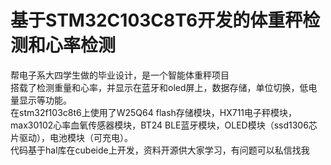 # 基于STM32C103C8T6开发的体重秤检测和心率检测
帮电子系大四学生做的毕业设计，是一个智能体重秤项目  
搭载了检测重量和心率，并显示在蓝牙和oled屏上，数据存储，单位切换，低电量显示等功能。  
在stm32f103c8t6上使用了W25Q64 flash存储模块，HX711电子秤模块，max30102心率血氧传感器模块，BT24 BLE蓝牙模块，OLED模块（ssd1306芯片驱动），电池模块（可充电）。  
代码基于hal库在cubeide上开发，资料开源供大家学习，有问题可以私信找我

